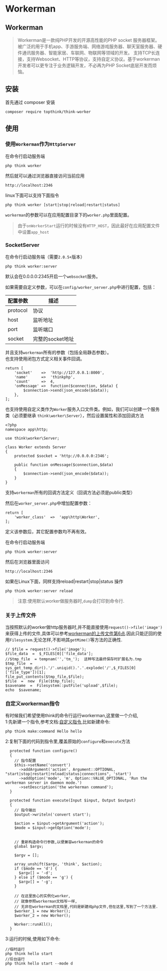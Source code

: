 # Workerman

## Workerman

> Workerman是一款纯PHP开发的开源高性能的PHP socket 服务器框架。被广泛的用于手机app、手游服务端、网络游戏服务器、聊天室服务器、硬件通讯服务器、智能家居、车联网、物联网等领域的开发。 支持TCP长连接，支持Websocket、HTTP等协议，支持自定义协议。基于workerman开发者可以更专注于业务逻辑开发，不必再为PHP Socket底层开发而烦恼。

## 安装

首先通过 composer 安装

```
composer require topthink/think-worker
```

## 使用

### 使用`Workerman`作为`HttpServer`

在命令行启动服务端

```
php think worker
```

然后就可以通过浏览器直接访问当前应用

```
http://localhost:2346
```

linux下面可以支持下面指令

```
php think worker [start|stop|reload|restart|status]
```

`workerman`的参数可以在应用配置目录下的`worker.php`里面配置。

> 由于`onWorkerStart`运行的时候没有`HTTP_HOST`，因此最好在应用配置文件中设置`app_host`

### SocketServer

在命令行启动服务端（需要`2.0.5+`版本）

```
php think worker:server
```

默认会在0.0.0.0:2345开启一个`websocket`服务。

如果需要自定义参数，可以在`config/worker_server.php`中进行配置，包括：

|配置参数|描述|
|---|---|
|protocol|协议|
|host|监听地址|
|port|监听端口|
|socket|完整的socket地址|

并且支持`workerman`所有的参数（包括全局静态参数）。  
也支持使用闭包方式定义相关事件回调。

```
return [
	'socket' 	=>	'http://127.0.0.1:8000',
	'name'		=>	'thinkphp',
	'count'		=>	4,
	'onMessage'	=>	function($connection, $data) {
		$connection->send(json_encode($data));
	},
];
```

也支持使用自定义类作为`Worker`服务入口文件类。例如，我们可以创建一个服务类（必须要继承 `think\worker\Server`），然后设置属性和添加回调方法

```
<?php
namespace app\http;

use think\worker\Server;

class Worker extends Server
{
	protected $socket = 'http://0.0.0.0:2346';

	public function onMessage($connection,$data)
	{
		$connection->send(json_encode($data));
	}
}
```

支持`workerman`所有的回调方法定义（回调方法必须是public类型）

然后在`worker_server.php`中增加配置参数：

```
return [
	'worker_class'	=>	'app\http\Worker',
];
```

定义该参数后，其它配置参数均不再有效。

在命令行启动服务端

```
php think worker:server
```

然后在浏览器里面访问

```
http://localhost:2346
```

如果在Linux下面，同样支持reload|restart|stop|status 操作

```
php think worker:server reload
```

> 注意:使用默认worker做服务器时,`dump`会打印到命令行.

### 关于上传文件

当按照默认的worker做http服务器时,并不能直接使用`request()->file('image')`来获得上传的文件,具体可以参考[workerman的上传文件第6点](http://doc.workerman.net/web-server.html).因此只能迂回的使用`Filesystem`.无论怎样,不影响其`getMime()`等方法的正确性.

```
// $file = request()->file('image');
$file_data  =  $_FILES[0]['file_data'];
//$tmp_file  = tempnam('','tm_');  这种写法最终保存时扩展名为.tmp
$tmp_file  = sys_get_temp_dir().'/'.uniqid().'.'.explode('/',$_FILES[0]['file_type'])[1];
file_put_contents($tmp_file,$file);
$file  =  new  File($tmp_file);
$savename  =  Filesystem::putFile('upload',$file);
echo  $savename;
```

### 自定义workerman指令

有时候我们希望使用think的命令行运行workerman,这里做一个介绍,  
1:先新建一个指令,参考文档:[自定义指令](https://www.kancloud.cn/manual/thinkphp6_0/1037651),比如新建命令:

```
php think make:command Hello hello
```

2:复制下面的代码到指令里,覆盖原始的`configure`和`execute`方法

```
  protected function configure()
  {
    // 指令配置
    $this->setName('convert')
      ->addArgument('action', Argument::OPTIONAL, "start|stop|restart|reload|status|connections", 'start')
      ->addOption('mode', 'm', Option::VALUE_OPTIONAL, 'Run the workerman server in daemon mode.')
      ->setDescription('the workerman command');
  }

  protected function execute(Input $input, Output $output)
  {
    // 指令输出
    $output->writeln('convert start');

    $action = $input->getArgument('action');
    $mode = $input->getOption('mode');


    // 重新构造命令行参数,以便兼容workerman的命令
    global $argv;

    $argv = [];

    array_unshift($argv, 'think', $action);
    if ($mode == 'd') {
      $argv[] = '-d';
    } else if ($mode == 'g') {
      $argv[] = '-g';
    }

    // 在这里放心的实例化worker,
    // 就像参照workerman文档写一样,
    // 无非在workerman的文档里,代码是新建纯php文件,但在这里,写到了一个方法里.
    $worker_1 = new Worker();
    $worker_2 = new Worker();

    Worker::runAll();
  }
```

3:运行的时候,使用如下命令:

```
//临时运行
php think hello start
//后台运行
php think hello start --mode d
```